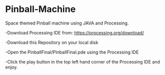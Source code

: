 # Pinball-Machine
Space themed Pinball machine using JAVA and Processing.

-Download Processing IDE from: https://processing.org/download/

-Download this Repository on your local disk

-Open the PinballFinal/PinballFinal.pde using the Processing IDE

-Click the play button in the top left hand corner of the Processing IDE and enjoy.
